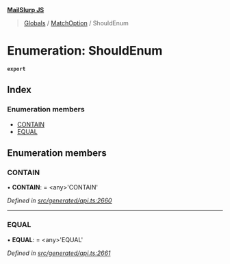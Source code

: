 **[MailSlurp JS](../README.md)**

> [Globals](../README.md) / [MatchOption](../modules/matchoption.md) / ShouldEnum

# Enumeration: ShouldEnum

**`export`** 

## Index

### Enumeration members

* [CONTAIN](matchoption.shouldenum.md#contain)
* [EQUAL](matchoption.shouldenum.md#equal)

## Enumeration members

### CONTAIN

•  **CONTAIN**:  = \<any>'CONTAIN'

*Defined in [src/generated/api.ts:2660](https://github.com/mailslurp/mailslurp-client/blob/b27590b/src/generated/api.ts#L2660)*

___

### EQUAL

•  **EQUAL**:  = \<any>'EQUAL'

*Defined in [src/generated/api.ts:2661](https://github.com/mailslurp/mailslurp-client/blob/b27590b/src/generated/api.ts#L2661)*
